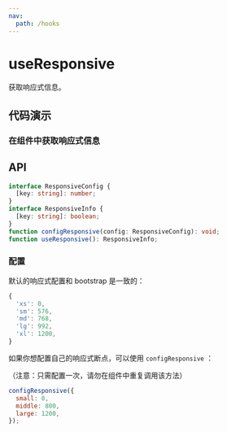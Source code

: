 ```yaml
---
nav:
  path: /hooks
---
```


# useResponsive

获取响应式信息。

## 代码演示

### 在组件中获取响应式信息

<code src="./demo/demo1.tsx"></code>

## API

```typescript
interface ResponsiveConfig {
  [key: string]: number;
}
interface ResponsiveInfo {
  [key: string]: boolean;
}
function configResponsive(config: ResponsiveConfig): void;
function useResponsive(): ResponsiveInfo;
```

### 配置

默认的响应式配置和 bootstrap 是一致的：

```javascript
{
  'xs': 0,
  'sm': 576,
  'md': 768,
  'lg': 992,
  'xl': 1200,
}
```

如果你想配置自己的响应式断点，可以使用 `configResponsive` ：

（注意：只需配置一次，请勿在组件中重复调用该方法）

```javascript
configResponsive({
  small: 0,
  middle: 800,
  large: 1200,
});
```
